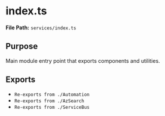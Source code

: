# index.ts

**File Path:** `services/index.ts`

## Purpose

Main module entry point that exports components and utilities.

## Exports

- `Re-exports from ./Automation`
- `Re-exports from ./AzSearch`
- `Re-exports from ./ServiceBus`
